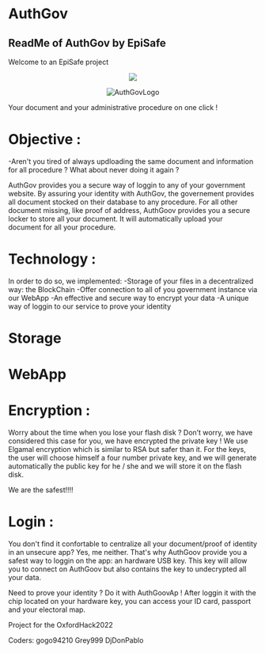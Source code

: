# AuthGov
ReadMe of AuthGov by EpiSafe
-----------------------------
Welcome to an EpiSafe project
<p align="center">
  <img src= ![](https://user-images.githubusercontent.com/78035043/155868294-e2bd0e8a-027c-459c-b41a-dcb59593b3ef.png =250x250) />
</p>


<p align="center">
  <img src= https://github.com/gogo94210/AuthGov/blob/main/authgov.png?raw=true  alt="AuthGovLogo"/>
</p>

Your document and your administrative procedure on one click !

# Objective :
  -Aren't you tired of always updloading the same document and information for all procedure ? What about never doing it again ?

AuthGov provides you a secure way of loggin to any of your government website.
By assuring your identity with AuthGov, the governement provides all document stocked on their database to any procedure. 
For all other document missing, like proof of address, AuthGoov provides you a secure locker to store all your document. 
It will automatically upload your document for all your procedure.

# Technology :
In order to do so, we implemented:
  -Storage of your files in a decentralized way: the BlockChain
  -Offer connection to all of you government instance via our WebApp
  -An effective and secure way to encrypt your data
  -A unique way of loggin to our service to prove your identity
 
# Storage

# WebApp

# Encryption :

Worry about the time when you lose your flash disk ? Don’t worry, we have considered this case for you, we have encrypted the private key !
We use Elgamal encryption  which is similar to RSA but safer than it. For the keys, the user will choose himself a four number private key, and we will generate automatically the public key for he / she and we will store it on the flash disk. 

We are the safest!!!!
# Login :
You don't find it confortable to centralize all your document/proof of identity in an unsecure app?
Yes, me neither.
That's why AuthGoov provide you a safest way to loggin on the app: an hardware USB key. This key will allow you to connect on AuthGoov but also contains the key to undecrypted all your data. 


Need to prove your identity ? 
Do it with AuthGoovAp ! After loggin it with the chip located on your hardware key, you can access your ID card, passport and your electoral map.


Project for the OxfordHack2022

Coders:
gogo94210
Grey999
DjDonPablo

